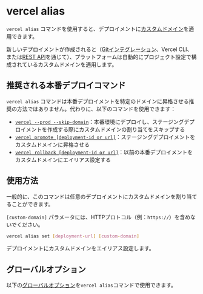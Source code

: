 # vercel alias

`vercel alias` コマンドを使用すると、デプロイメントに[カスタムドメイン](/docs/projects/custom-domains)を適用できます。

新しいデプロイメントが作成されると（[Gitインテグレーション](/docs/git)、Vercel CLI、または[REST API](/docs/rest-api)を通じて）、プラットフォームは自動的にプロジェクト設定で構成されているカスタムドメインを適用します。

## 推奨される本番デプロイコマンド

`vercel alias` コマンドは本番デプロイメントを特定のドメインに昇格させる推奨の方法ではありません。代わりに、以下のコマンドを使用できます：

- [`vercel --prod --skip-domain`](/docs/cli/deploy#prod)：本番環境にデプロイし、ステージングデプロイメントを作成する際にカスタムドメインの割り当てをスキップする
- [`vercel promote [deployment-id or url]`](/docs/cli/promote)：ステージングデプロイメントをカスタムドメインに昇格させる
- [`vercel rollback [deployment-id or url]`](/docs/cli/rollback)：以前の本番デプロイメントをカスタムドメインにエイリアス設定する

## 使用方法

一般的に、このコマンドは任意のデプロイメントにカスタムドメインを割り当てることができます。

`[custom-domain]` パラメータには、HTTPプロトコル（例：`https://`）を含めないでください。

```bash
vercel alias set [deployment-url] [custom-domain]
```

デプロイメントにカスタムドメインをエイリアス設定します。

## グローバルオプション

以下の[グローバルオプション](/docs/cli/global-options)を`vercel alias`コマンドで使用できます。
